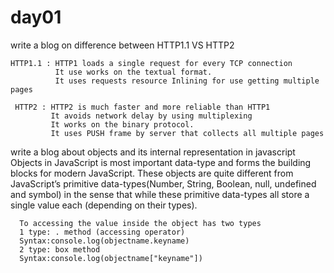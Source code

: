 # day01
write a blog on difference between HTTP1.1 VS HTTP2

    HTTP1.1 : HTTP1 loads a single request for every TCP connection
              It use works on the textual format.
              It uses requests resource Inlining for use getting multiple pages
  
     HTTP2 : HTTP2 is much faster and more reliable than HTTP1
             It avoids network delay by using multiplexing
             It works on the binary protocol.
             It uses PUSH frame by server that collects all multiple pages 
             
             
write a blog about objects and its internal representation in javascript  
      Objects in JavaScript is  most important data-type and forms the building blocks for modern JavaScript. These objects are quite different from JavaScript’s primitive data-types(Number, String, Boolean, null, undefined and symbol) in the sense that while these primitive data-types all store a single value each (depending on their types). 
      
      To accessing the value inside the object has two types
      1 type: . method (accessing operator)
      Syntax:console.log(objectname.keyname)
      2 type: box method
      Syntax:console.log(objectname["keyname"])
